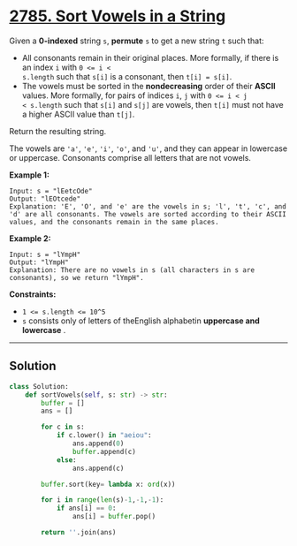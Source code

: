 # [2785. Sort Vowels in a String](https://leetcode.com/problems/sort-vowels-in-a-string/description/?envType=daily-question&envId=2025-09-11)

Given a **0-indexed**  string <code>s</code>, **permute**  <code>s</code> to get a new string <code>t</code> such that:

- All consonants remain in their original places. More formally, if there is an index <code>i</code> with <code>0 <= i < s.length</code> such that <code>s[i]</code> is a consonant, then <code>t[i] = s[i]</code>.
- The vowels must be sorted in the **nondecreasing**  order of their **ASCII**  values. More formally, for pairs of indices <code>i</code>, <code>j</code> with <code>0 <= i < j < s.length</code> such that <code>s[i]</code> and <code>s[j]</code> are vowels, then <code>t[i]</code> must not have a higher ASCII value than <code>t[j]</code>.

Return the resulting string.

The vowels are <code>'a'</code>, <code>'e'</code>, <code>'i'</code>, <code>'o'</code>, and <code>'u'</code>, and they can appear in lowercase or uppercase. Consonants comprise all letters that are not vowels.

**Example 1:** 

```
Input: s = "lEetcOde"
Output: "lEOtcede"
Explanation: 'E', 'O', and 'e' are the vowels in s; 'l', 't', 'c', and 'd' are all consonants. The vowels are sorted according to their ASCII values, and the consonants remain in the same places.
```

**Example 2:** 

```
Input: s = "lYmpH"
Output: "lYmpH"
Explanation: There are no vowels in s (all characters in s are consonants), so we return "lYmpH".
```

**Constraints:** 

- <code>1 <= s.length <= 10^5</code>
- <code>s</code> consists only of letters of theEnglish alphabetin **uppercase and lowercase** .

---

## Solution

```python
class Solution:
    def sortVowels(self, s: str) -> str:
        buffer = []
        ans = []

        for c in s:
            if c.lower() in "aeiou":
                ans.append(0)
                buffer.append(c)
            else:
                ans.append(c)

        buffer.sort(key= lambda x: ord(x))

        for i in range(len(s)-1,-1,-1):
            if ans[i] == 0:
                ans[i] = buffer.pop()

        return ''.join(ans)
```